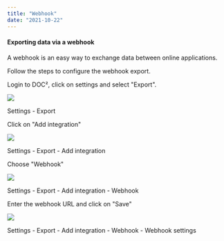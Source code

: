 ```yaml
---
title: "Webhook"
date: "2021-10-22"
---
```


#### Exporting data via a webhook

A webhook is an easy way to exchange data between online applications.  

Follow the steps to configure the webhook export.

Login to DOC², click on settings and select "Export".

![](/_images/doc2/image-1-1024x695.png)

Settings - Export

Click on "Add integration"

![](/_images/doc2/image-7-1024x751.png)

Settings - Export - Add integration

Choose "Webhook"

![](/_images/doc2/image-10-1024x344.png)

Settings - Export - Add integration - Webhook

Enter the webhook URL and click on "Save"

![](/_images/doc2/image-11-1024x350.png)

Settings - Export - Add integration - Webhook - Webhook settings
